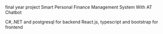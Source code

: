 final year project 
Smart Personal Finance Management System With AT Chatbot

C#,.NET and postgresql for backend
React.js, typescript and bootstrap for frontend
